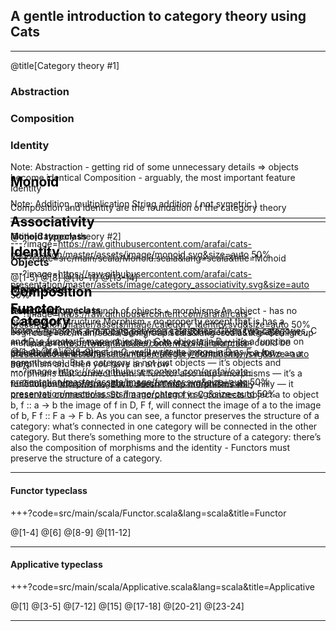 ## A gentle introduction to category theory using Cats


---


@title[Category theory #1]

### Abstraction
### Composition
### Identity

Note:
Abstraction - getting rid of some unnecessary details => objects become identical
Composition - arguably, the most important feature
Identity

Composition and identity are the foundation of the category theory


---


@title[Category theory #2]

### Objects
### Morphisms

Note:
Category is a bunch of objects + morphisms
An object - has no property, no structure
Morphism - no property except that is has a beginning and an end
A category could be considered as a graph, 1 or multiple arrows between 2 nodes, both ways
All morphism could be considered as a multiplication table (all the information),
you have an a morphism  and  then you have an arrow


---?image=https://raw.githubusercontent.com/arafai/cats-presentation/master/assets/image/category.svg&size=auto 50%

<span style="color:gray; font-size:1.5em; color:black; margin-top: -30%; display:block;"><b>Category</b></span>


---?image=https://raw.githubusercontent.com/arafai/cats-presentation/master/assets/image/category_composition.svg&size=auto 50%

<span style="color:gray; font-size:1.5em; color:black; margin-top: -30%; display:block;"><b>Composition</b></span>


---?image=https://raw.githubusercontent.com/arafai/cats-presentation/master/assets/image/category_identity.svg&size=auto 50%

<span style="color:gray; font-size:1.5em; color:black; margin-top: -30%; display:block;"><b>Identity</b></span>

---?image=https://raw.githubusercontent.com/arafai/cats-presentation/master/assets/image/category_associativity.svg&size=auto 50%

<span style="color:gray; font-size:1.5em; color:black; margin-top: -30%; display:block;"><b>Associativity</b></span>


---?image=https://raw.githubusercontent.com/arafai/cats-presentation/master/assets/image/monoid.svg&size=auto 50%

<span style="color:gray; font-size:1.5em; color:black; margin-top: -30%; display:block;"><b>Monoid</b></span>

Note:
Addition, multiplication
String addition ( not symetric )


---

#### Monoid typeclass

+++?code=src/main/scala/Monoid.scala&lang=scala&title=Monoid

@[1-5]
@[8]
@[10-11]
@[13-14]


---

#### Semigroup typeclass

+++?code=src/main/scala/Semigroup.scala&lang=scala&title=Semigroup

@[1-4]
@[6]
@[8-9]


---?image=https://raw.githubusercontent.com/arafai/cats-presentation/master/assets/image/functor.svg&size=auto 50%

<span style="color:gray; font-size:1.5em; color:black; margin-top: -30%; display:block;"><b>Functor</b></span>

Note:
A functor is a mapping between categories. 
Given two categories, C and D, a functor F maps objects in C to objects in D — it’s a function on objects.
If a is an object in C, we’ll write its image in D as F a (no parentheses).
But a category is not just objects — it’s objects and morphisms that connect them.
A functor also maps morphisms — it’s a function on morphisms. But it doesn’t map morphisms willy-nilly —
it preserves connections. So if a morphism f in C connects object a to object b, f :: a -> b
the image of f in D, F f, will connect the image of a to the image of b, F f :: F a -> F b.
As you can see, a functor preserves the structure of a category: what’s connected in one category will 
be connected in the other category. 
But there’s something more to the structure of a category: there’s also the composition of morphisms and the 
identity -  Functors must preserve the structure of a category. 

---

#### Functor typeclass

+++?code=src/main/scala/Functor.scala&lang=scala&title=Functor

@[1-4]
@[6]
@[8-9]
@[11-12]


---

#### Applicative typeclass

+++?code=src/main/scala/Applicative.scala&lang=scala&title=Applicative

@[1]
@[3-5]
@[7-12]
@[15]
@[17-18]
@[20-21]
@[23-24]

---